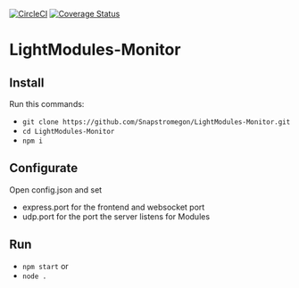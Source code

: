 [![CircleCI](https://circleci.com/gh/Snapstromegon/LightModules-Monitor.svg?style=svg)](https://circleci.com/gh/Snapstromegon/LightModules-Monitor)
[![Coverage Status](https://coveralls.io/repos/github/Snapstromegon/LightModules-Monitor/badge.svg?branch=master)](https://coveralls.io/github/Snapstromegon/LightModules-Monitor?branch=master)
# LightModules-Monitor

## Install

Run this commands:
- ```git clone https://github.com/Snapstromegon/LightModules-Monitor.git```
- ```cd LightModules-Monitor```
- ```npm i```

## Configurate

Open config.json and set
- express.port for the frontend and websocket port
- udp.port for the port the server listens for Modules

## Run

- ```npm start```
or
- ```node .```
